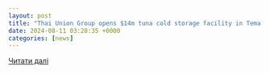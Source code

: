 ```yaml
---
layout: post
title: "Thai Union Group opens $14m tuna cold storage facility in Tema - Adomonline.com"
date: 2024-08-11 03:28:35 +0000
categories: [news]
---
```


[Читати далі](https://www.adomonline.com/thai-union-group-opens-14m-tuna-cold-storage-facility-in-tema/)
